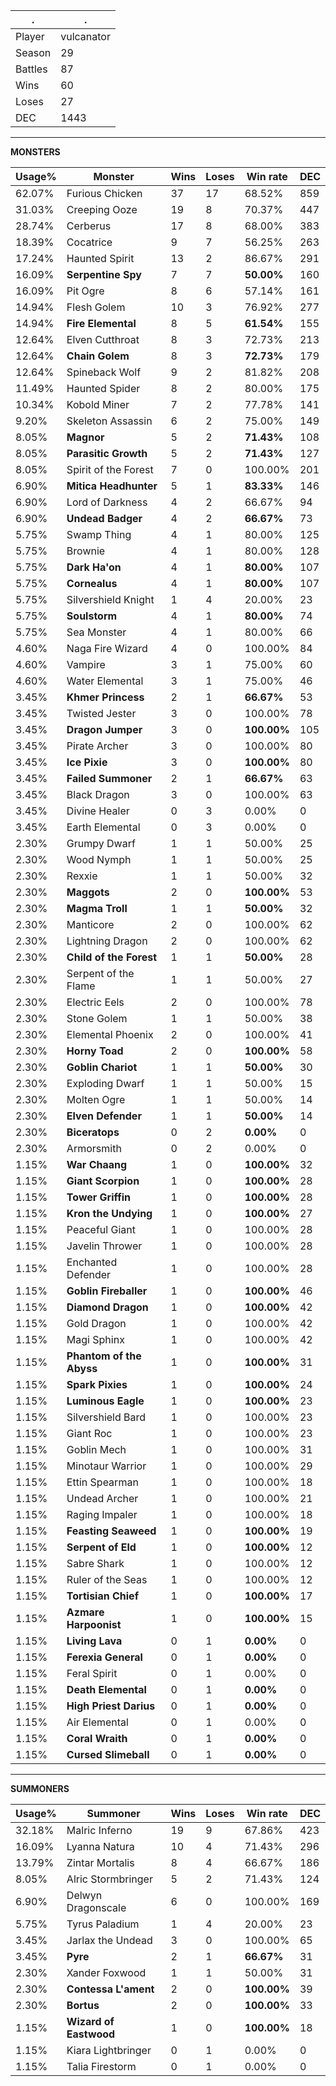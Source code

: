 .|.
|-|-
Player|vulcanator
Season|29
Battles|87
Wins|60
Loses|27
DEC|1443

---
**MONSTERS**

Usage%|Monster|Wins|Loses|Win rate|DEC|
-|-|-|-|-|-|
62.07%|Furious Chicken|37|17|68.52%|859|
31.03%|Creeping Ooze|19|8|70.37%|447|
28.74%|Cerberus|17|8|68.00%|383|
18.39%|Cocatrice|9|7|56.25%|263|
17.24%|Haunted Spirit|13|2|86.67%|291|
16.09%|**Serpentine Spy**|7|7|**50.00%**|160|
16.09%|Pit Ogre|8|6|57.14%|161|
14.94%|Flesh Golem|10|3|76.92%|277|
14.94%|**Fire Elemental**|8|5|**61.54%**|155|
12.64%|Elven Cutthroat|8|3|72.73%|213|
12.64%|**Chain Golem**|8|3|**72.73%**|179|
12.64%|Spineback Wolf|9|2|81.82%|208|
11.49%|Haunted Spider|8|2|80.00%|175|
10.34%|Kobold Miner|7|2|77.78%|141|
9.20%|Skeleton Assassin|6|2|75.00%|149|
8.05%|**Magnor**|5|2|**71.43%**|108|
8.05%|**Parasitic Growth**|5|2|**71.43%**|127|
8.05%|Spirit of the Forest|7|0|100.00%|201|
6.90%|**Mitica Headhunter**|5|1|**83.33%**|146|
6.90%|Lord of Darkness|4|2|66.67%|94|
6.90%|**Undead Badger**|4|2|**66.67%**|73|
5.75%|Swamp Thing|4|1|80.00%|125|
5.75%|Brownie|4|1|80.00%|128|
5.75%|**Dark Ha'on**|4|1|**80.00%**|107|
5.75%|**Cornealus**|4|1|**80.00%**|107|
5.75%|Silvershield Knight|1|4|20.00%|23|
5.75%|**Soulstorm**|4|1|**80.00%**|74|
5.75%|Sea Monster|4|1|80.00%|66|
4.60%|Naga Fire Wizard|4|0|100.00%|84|
4.60%|Vampire|3|1|75.00%|60|
4.60%|Water Elemental|3|1|75.00%|46|
3.45%|**Khmer Princess**|2|1|**66.67%**|53|
3.45%|Twisted Jester|3|0|100.00%|78|
3.45%|**Dragon Jumper**|3|0|**100.00%**|105|
3.45%|Pirate Archer|3|0|100.00%|80|
3.45%|**Ice Pixie**|3|0|**100.00%**|80|
3.45%|**Failed Summoner**|2|1|**66.67%**|63|
3.45%|Black Dragon|3|0|100.00%|63|
3.45%|Divine Healer|0|3|0.00%|0|
3.45%|Earth Elemental|0|3|0.00%|0|
2.30%|Grumpy Dwarf|1|1|50.00%|25|
2.30%|Wood Nymph|1|1|50.00%|25|
2.30%|Rexxie|1|1|50.00%|32|
2.30%|**Maggots**|2|0|**100.00%**|53|
2.30%|**Magma Troll**|1|1|**50.00%**|32|
2.30%|Manticore|2|0|100.00%|62|
2.30%|Lightning Dragon|2|0|100.00%|62|
2.30%|**Child of the Forest**|1|1|**50.00%**|28|
2.30%|Serpent of the Flame|1|1|50.00%|27|
2.30%|Electric Eels|2|0|100.00%|78|
2.30%|Stone Golem|1|1|50.00%|38|
2.30%|Elemental Phoenix|2|0|100.00%|41|
2.30%|**Horny Toad**|2|0|**100.00%**|58|
2.30%|**Goblin Chariot**|1|1|**50.00%**|30|
2.30%|Exploding Dwarf|1|1|50.00%|15|
2.30%|Molten Ogre|1|1|50.00%|14|
2.30%|**Elven Defender**|1|1|**50.00%**|14|
2.30%|**Biceratops**|0|2|**0.00%**|0|
2.30%|Armorsmith|0|2|0.00%|0|
1.15%|**War Chaang**|1|0|**100.00%**|32|
1.15%|**Giant Scorpion**|1|0|**100.00%**|28|
1.15%|**Tower Griffin**|1|0|**100.00%**|28|
1.15%|**Kron the Undying**|1|0|**100.00%**|27|
1.15%|Peaceful Giant|1|0|100.00%|28|
1.15%|Javelin Thrower|1|0|100.00%|28|
1.15%|Enchanted Defender|1|0|100.00%|28|
1.15%|**Goblin Fireballer**|1|0|**100.00%**|46|
1.15%|**Diamond Dragon**|1|0|**100.00%**|42|
1.15%|Gold Dragon|1|0|100.00%|42|
1.15%|Magi Sphinx|1|0|100.00%|42|
1.15%|**Phantom of the Abyss**|1|0|**100.00%**|31|
1.15%|**Spark Pixies**|1|0|**100.00%**|24|
1.15%|**Luminous Eagle**|1|0|**100.00%**|23|
1.15%|Silvershield Bard|1|0|100.00%|23|
1.15%|Giant Roc|1|0|100.00%|23|
1.15%|Goblin Mech|1|0|100.00%|31|
1.15%|Minotaur Warrior|1|0|100.00%|29|
1.15%|Ettin Spearman|1|0|100.00%|18|
1.15%|Undead Archer|1|0|100.00%|21|
1.15%|Raging Impaler|1|0|100.00%|18|
1.15%|**Feasting Seaweed**|1|0|**100.00%**|19|
1.15%|**Serpent of Eld**|1|0|**100.00%**|12|
1.15%|Sabre Shark|1|0|100.00%|12|
1.15%|Ruler of the Seas|1|0|100.00%|12|
1.15%|**Tortisian Chief**|1|0|**100.00%**|17|
1.15%|**Azmare Harpoonist**|1|0|**100.00%**|15|
1.15%|**Living Lava**|0|1|**0.00%**|0|
1.15%|**Ferexia General**|0|1|**0.00%**|0|
1.15%|Feral Spirit|0|1|0.00%|0|
1.15%|**Death Elemental**|0|1|**0.00%**|0|
1.15%|**High Priest Darius**|0|1|**0.00%**|0|
1.15%|Air Elemental|0|1|0.00%|0|
1.15%|**Coral Wraith**|0|1|**0.00%**|0|
1.15%|**Cursed Slimeball**|0|1|**0.00%**|0|

---
**SUMMONERS**

Usage%|Summoner|Wins|Loses|Win rate|DEC|
-|-|-|-|-|-|
32.18%|Malric Inferno|19|9|67.86%|423|
16.09%|Lyanna Natura|10|4|71.43%|296|
13.79%|Zintar Mortalis|8|4|66.67%|186|
8.05%|Alric Stormbringer|5|2|71.43%|124|
6.90%|Delwyn Dragonscale|6|0|100.00%|169|
5.75%|Tyrus Paladium|1|4|20.00%|23|
3.45%|Jarlax the Undead|3|0|100.00%|65|
3.45%|**Pyre**|2|1|**66.67%**|31|
2.30%|Xander Foxwood|1|1|50.00%|31|
2.30%|**Contessa L'ament**|2|0|**100.00%**|39|
2.30%|**Bortus**|2|0|**100.00%**|33|
1.15%|**Wizard of Eastwood**|1|0|**100.00%**|18|
1.15%|Kiara Lightbringer|0|1|0.00%|0|
1.15%|Talia Firestorm|0|1|0.00%|0|

